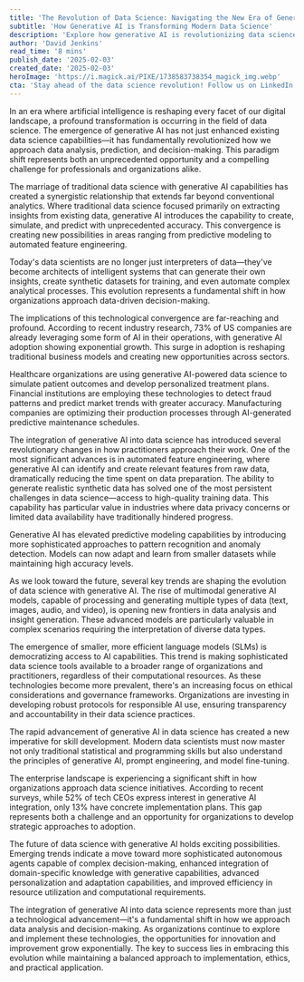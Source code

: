 ```yaml
---
title: 'The Revolution of Data Science: Navigating the New Era of Generative AI'
subtitle: 'How Generative AI is Transforming Modern Data Science'
description: 'Explore how generative AI is revolutionizing data science, from automated feature engineering to synthetic data generation. Learn about the latest trends, implementation strategies, and future possibilities in this rapidly evolving field.'
author: 'David Jenkins'
read_time: '8 mins'
publish_date: '2025-02-03'
created_date: '2025-02-03'
heroImage: 'https://i.magick.ai/PIXE/1738583738354_magick_img.webp'
cta: 'Stay ahead of the data science revolution! Follow us on LinkedIn for daily insights on generative AI, machine learning, and the future of data analytics.'
---
```


In an era where artificial intelligence is reshaping every facet of our digital landscape, a profound transformation is occurring in the field of data science. The emergence of generative AI has not just enhanced existing data science capabilities—it has fundamentally revolutionized how we approach data analysis, prediction, and decision-making. This paradigm shift represents both an unprecedented opportunity and a compelling challenge for professionals and organizations alike.

The marriage of traditional data science with generative AI capabilities has created a synergistic relationship that extends far beyond conventional analytics. Where traditional data science focused primarily on extracting insights from existing data, generative AI introduces the capability to create, simulate, and predict with unprecedented accuracy. This convergence is creating new possibilities in areas ranging from predictive modeling to automated feature engineering.

Today's data scientists are no longer just interpreters of data—they've become architects of intelligent systems that can generate their own insights, create synthetic datasets for training, and even automate complex analytical processes. This evolution represents a fundamental shift in how organizations approach data-driven decision-making.

The implications of this technological convergence are far-reaching and profound. According to recent industry research, 73% of US companies are already leveraging some form of AI in their operations, with generative AI adoption showing exponential growth. This surge in adoption is reshaping traditional business models and creating new opportunities across sectors.

Healthcare organizations are using generative AI-powered data science to simulate patient outcomes and develop personalized treatment plans. Financial institutions are employing these technologies to detect fraud patterns and predict market trends with greater accuracy. Manufacturing companies are optimizing their production processes through AI-generated predictive maintenance schedules.

The integration of generative AI into data science has introduced several revolutionary changes in how practitioners approach their work. One of the most significant advances is in automated feature engineering, where generative AI can identify and create relevant features from raw data, dramatically reducing the time spent on data preparation. The ability to generate realistic synthetic data has solved one of the most persistent challenges in data science—access to high-quality training data. This capability has particular value in industries where data privacy concerns or limited data availability have traditionally hindered progress.

Generative AI has elevated predictive modeling capabilities by introducing more sophisticated approaches to pattern recognition and anomaly detection. Models can now adapt and learn from smaller datasets while maintaining high accuracy levels.

As we look toward the future, several key trends are shaping the evolution of data science with generative AI. The rise of multimodal generative AI models, capable of processing and generating multiple types of data (text, images, audio, and video), is opening new frontiers in data analysis and insight generation. These advanced models are particularly valuable in complex scenarios requiring the interpretation of diverse data types.

The emergence of smaller, more efficient language models (SLMs) is democratizing access to AI capabilities. This trend is making sophisticated data science tools available to a broader range of organizations and practitioners, regardless of their computational resources. As these technologies become more prevalent, there's an increasing focus on ethical considerations and governance frameworks. Organizations are investing in developing robust protocols for responsible AI use, ensuring transparency and accountability in their data science practices.

The rapid advancement of generative AI in data science has created a new imperative for skill development. Modern data scientists must now master not only traditional statistical and programming skills but also understand the principles of generative AI, prompt engineering, and model fine-tuning.

The enterprise landscape is experiencing a significant shift in how organizations approach data science initiatives. According to recent surveys, while 52% of tech CEOs express interest in generative AI integration, only 13% have concrete implementation plans. This gap represents both a challenge and an opportunity for organizations to develop strategic approaches to adoption.

The future of data science with generative AI holds exciting possibilities. Emerging trends indicate a move toward more sophisticated autonomous agents capable of complex decision-making, enhanced integration of domain-specific knowledge with generative capabilities, advanced personalization and adaptation capabilities, and improved efficiency in resource utilization and computational requirements.

The integration of generative AI into data science represents more than just a technological advancement—it's a fundamental shift in how we approach data analysis and decision-making. As organizations continue to explore and implement these technologies, the opportunities for innovation and improvement grow exponentially. The key to success lies in embracing this evolution while maintaining a balanced approach to implementation, ethics, and practical application.